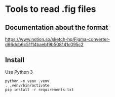 # Tools to read .fig files

## Documentation about the format
https://www.notion.so/sketch-hq/Figma-converter-d66dcb6c51f14baebf9b508141c095c2

## Install

Use Python 3
```
python -m venv .venv
. .venv/bin/activate
pip install -r requirements.txt
```
